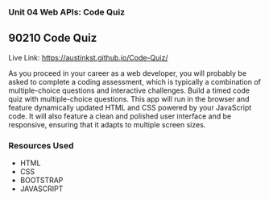 ### **Unit 04 Web APIs: Code Quiz**
## 90210 Code Quiz

Live Link: https://austinkst.github.io/Code-Quiz/

As you proceed in your career as a web developer, you will probably be asked to complete a coding assessment, which is typically a combination of multiple-choice questions and interactive challenges. Build a timed code quiz with multiple-choice questions. This app will run in the browser and feature dynamically updated HTML and CSS powered by your JavaScript code. It will also feature a clean and polished user interface and be responsive, ensuring that it adapts to multiple screen sizes.

### Resources Used
- HTML
- CSS
- BOOTSTRAP
- JAVASCRIPT
